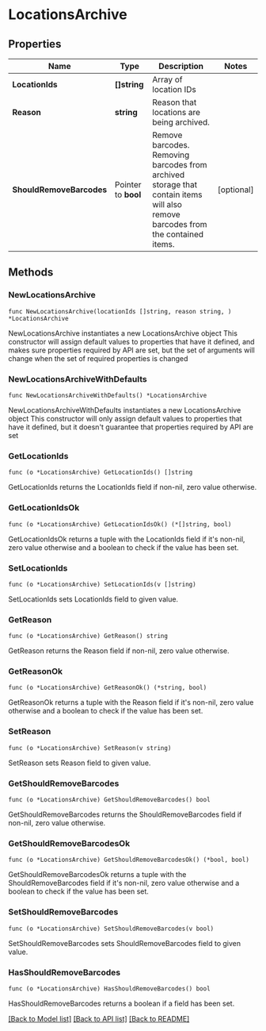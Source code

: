 # LocationsArchive

## Properties

Name | Type | Description | Notes
------------ | ------------- | ------------- | -------------
**LocationIds** | **[]string** | Array of location IDs | 
**Reason** | **string** | Reason that locations are being archived.  | 
**ShouldRemoveBarcodes** | Pointer to **bool** | Remove barcodes. Removing barcodes from archived storage that contain items will also remove barcodes from the contained items.  | [optional] 

## Methods

### NewLocationsArchive

`func NewLocationsArchive(locationIds []string, reason string, ) *LocationsArchive`

NewLocationsArchive instantiates a new LocationsArchive object
This constructor will assign default values to properties that have it defined,
and makes sure properties required by API are set, but the set of arguments
will change when the set of required properties is changed

### NewLocationsArchiveWithDefaults

`func NewLocationsArchiveWithDefaults() *LocationsArchive`

NewLocationsArchiveWithDefaults instantiates a new LocationsArchive object
This constructor will only assign default values to properties that have it defined,
but it doesn't guarantee that properties required by API are set

### GetLocationIds

`func (o *LocationsArchive) GetLocationIds() []string`

GetLocationIds returns the LocationIds field if non-nil, zero value otherwise.

### GetLocationIdsOk

`func (o *LocationsArchive) GetLocationIdsOk() (*[]string, bool)`

GetLocationIdsOk returns a tuple with the LocationIds field if it's non-nil, zero value otherwise
and a boolean to check if the value has been set.

### SetLocationIds

`func (o *LocationsArchive) SetLocationIds(v []string)`

SetLocationIds sets LocationIds field to given value.


### GetReason

`func (o *LocationsArchive) GetReason() string`

GetReason returns the Reason field if non-nil, zero value otherwise.

### GetReasonOk

`func (o *LocationsArchive) GetReasonOk() (*string, bool)`

GetReasonOk returns a tuple with the Reason field if it's non-nil, zero value otherwise
and a boolean to check if the value has been set.

### SetReason

`func (o *LocationsArchive) SetReason(v string)`

SetReason sets Reason field to given value.


### GetShouldRemoveBarcodes

`func (o *LocationsArchive) GetShouldRemoveBarcodes() bool`

GetShouldRemoveBarcodes returns the ShouldRemoveBarcodes field if non-nil, zero value otherwise.

### GetShouldRemoveBarcodesOk

`func (o *LocationsArchive) GetShouldRemoveBarcodesOk() (*bool, bool)`

GetShouldRemoveBarcodesOk returns a tuple with the ShouldRemoveBarcodes field if it's non-nil, zero value otherwise
and a boolean to check if the value has been set.

### SetShouldRemoveBarcodes

`func (o *LocationsArchive) SetShouldRemoveBarcodes(v bool)`

SetShouldRemoveBarcodes sets ShouldRemoveBarcodes field to given value.

### HasShouldRemoveBarcodes

`func (o *LocationsArchive) HasShouldRemoveBarcodes() bool`

HasShouldRemoveBarcodes returns a boolean if a field has been set.


[[Back to Model list]](../README.md#documentation-for-models) [[Back to API list]](../README.md#documentation-for-api-endpoints) [[Back to README]](../README.md)



